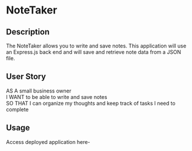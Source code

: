 # NoteTaker

## Description

The NoteTaker allows you to write and save notes. This application will use an Express.js back end and will save and retrieve note data from a JSON file.

## User Story
AS A small business owner <br>
I WANT to be able to write and save notes <br>
SO THAT I can organize my thoughts and keep track of tasks I need to complete




## Usage 


Access deployed application here- 